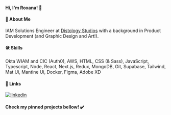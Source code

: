 #### Hi, I'm Roxana! 👋
#### 🚀 About Me
IAM Solutions Engineer at [Distology Studios](https://distologystudios.com/) with a background in Product Development (and Graphic Design and Art!). 
#### 🛠 Skills
Okta WIAM and CIC (Auth0), AWS, HTML, CSS (& Sass), JavaScript, Typescript, Node, React, Next.js, Redux, MongoDB, Git, Supabase, Tailwind, Mat Ui, Mantine Ui, Docker, Figma, Adobe XD
#### 🔗 Links
[![linkedin](https://img.shields.io/badge/linkedin-0A66C2?style=for-the-badge&logo=linkedin&logoColor=white)](https://www.linkedin.com/in/roxana-martins/)
#### Check my pinned projects bellow! ✔️
